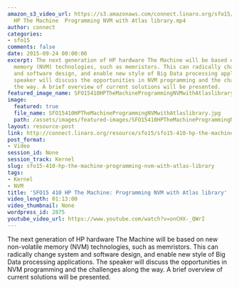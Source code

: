 ```yaml
---
amazon_s3_video_url: https://s3.amazonaws.com/connect.linaro.org/sfo15/Videos/09-24-Thursday/SFO15-410
  HP The Machine  Programming NVM with Atlas library.mp4
author: connect
categories:
- sfo15
comments: false
date: 2015-09-24 00:00:00
excerpt: The next generation of HP hardware The Machine will be based on new non-volatile
  memory (NVM) technologies, such as memristors. This can radically change system
  and software design, and enable new style of Big Data processing applications. The
  speaker will discuss the opportunities in NVM programming and the challenges along
  the way. A brief overview of current solutions will be presented.
featured_image_name: SFO15410HPTheMachineProgrammingNVMwithAtlaslibrary.jpg
image:
  featured: true
  file_name: SFO15410HPTheMachineProgrammingNVMwithAtlaslibrary.jpg
  path: /assets/images/featured-images/SFO15410HPTheMachineProgrammingNVMwithAtlaslibrary.jpg
layout: resource-post
link: http://connect.linaro.org/resource/sfo15/sfo15-410-hp-the-machine-programming-nvm-with-atlas-library/
post_format:
- Video
session_id: None
session_track: Kernel
slug: sfo15-410-hp-the-machine-programming-nvm-with-atlas-library
tags:
- Kernel
- NVM
title: 'SFO15 410 HP The Machine: Programming NVM with Atlas library'
video_length: 01:13:00
video_thumbnail: None
wordpress_id: 2875
youtube_video_url: https://www.youtube.com/watch?v=onCHX-_QWrI
---
```


The next generation of HP hardware The Machine will be based on new non-volatile memory (NVM) technologies, such as memristors. This can radically change system and software design, and enable new style of Big Data processing applications. The speaker will discuss the opportunities in NVM programming and the challenges along the way. A brief overview of current solutions will be presented.